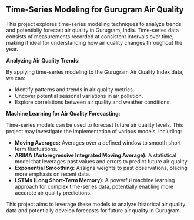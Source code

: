 ## Time-Series Modeling for Gurugram Air Quality

This project explores time-series modeling techniques to analyze trends and potentially forecast air quality in Gurugram, India. Time-series data consists of measurements recorded at consistent intervals over time, making it ideal for understanding how air quality changes throughout the year.

**Analyzing Air Quality Trends:**

By applying time-series modeling to the Gurugram Air Quality Index data, we can:

* Identify patterns and trends in air quality metrics.
* Uncover potential seasonal variations in air pollution.
* Explore correlations between air quality and weather conditions.

**Machine Learning for Air Quality Forecasting:**

Time-series models can be used to forecast future air quality levels. This project may investigate the implementation of various models, including:

* **Moving Averages:** Averages over a defined window to smooth short-term fluctuations.
* **ARIMA (Autoregressive Integrated Moving Average):** A statistical model that leverages past values and errors to predict future air quality.
* **Exponential Smoothing:** Assigns weights to past observations, placing more emphasis on recent data.
* **LSTMs (Long Short-Term Memory):** A powerful machine learning approach for complex time-series data, potentially enabling more accurate air quality predictions.

This project aims to leverage these models to analyze historical air quality data and potentially develop forecasts for future air quality in Gurugram.

